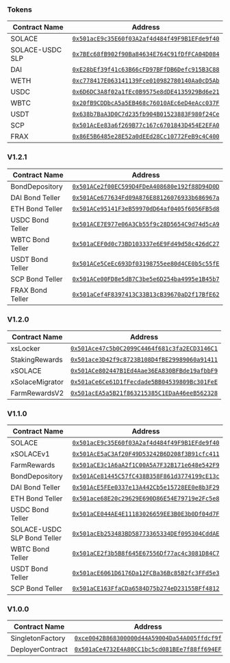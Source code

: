 ### Tokens

| Contract Name                | Address                                      |
|------------------------------|----------------------------------------------|
| SOLACE                       | [`0x501acE9c35E60f03A2af4d484f49F9B1EFde9f40`](https://rinkeby.etherscan.io/address/0x501acE9c35E60f03A2af4d484f49F9B1EFde9f40) |
| SOLACE-USDC SLP              | [`0x7BEc68fB902f90Ba84634E764C91fDfFCA04D084`](https://rinkeby.etherscan.io/address/0x7BEc68fB902f90Ba84634E764C91fDfFCA04D084) |
| DAI                          | [`0xE28bEf39f41c63B66cFD97BFfDB6Defc915B3C88`](https://rinkeby.etherscan.io/address/0xE28bEf39f41c63B66cFD97BFfDB6Defc915B3C88) |
| WETH                         | [`0xc778417E063141139Fce010982780140Aa0cD5Ab`](https://rinkeby.etherscan.io/address/0xc778417E063141139Fce010982780140Aa0cD5Ab) |
| USDC                         | [`0x6D6DC3A8f02a1fEc0B9575e8dDE4135929Bd6e21`](https://rinkeby.etherscan.io/address/0x6D6DC3A8f02a1fEc0B9575e8dDE4135929Bd6e21) |
| WBTC                         | [`0x20fB9CDDbcA5a5EB468c76010AEc6eD4eAcc037F`](https://rinkeby.etherscan.io/address/0x20fB9CDDbcA5a5EB468c76010AEc6eD4eAcc037F) |
| USDT                         | [`0x638b7BaA3D0C7d235fb904B01523883F980f24Ce`](https://rinkeby.etherscan.io/address/0x638b7BaA3D0C7d235fb904B01523883F980f24Ce) |
| SCP                          | [`0x501AcEe83a6f269B77c167c6701843D454E2EFA0`](https://rinkeby.etherscan.io/address/0x501AcEe83a6f269B77c167c6701843D454E2EFA0) |
| FRAX                         | [`0x86E5B6485e28E52a0dEEd28Cc10772FeB9c4C400`](https://rinkeby.etherscan.io/address/0x86E5B6485e28E52a0dEEd28Cc10772FeB9c4C400) |


### V1.2.1

| Contract Name                | Address                                      |
|------------------------------|----------------------------------------------|
| BondDepository               | [`0x501ACe2f00EC599D4FDeA408680e192f88D94D0D`](https://rinkeby.etherscan.io/address/0x501ACe2f00EC599D4FDeA408680e192f88D94D0D) |
| DAI Bond Teller              | [`0x501ACe677634Fd09A876E88126076933b686967a`](https://rinkeby.etherscan.io/address/0x501ACe677634Fd09A876E88126076933b686967a) |
| ETH Bond Teller              | [`0x501ACe95141F3eB59970dD64af0405f6056FB5d8`](https://rinkeby.etherscan.io/address/0x501ACe95141F3eB59970dD64af0405f6056FB5d8) |
| USDC Bond Teller             | [`0x501ACE7E977e06A3Cb55f9c28D5654C9d74d5cA9`](https://rinkeby.etherscan.io/address/0x501ACE7E977e06A3Cb55f9c28D5654C9d74d5cA9) |
| WBTC Bond Teller             | [`0x501aCEF0d0c73BD103337e6E9Fd49d58c426dC27`](https://rinkeby.etherscan.io/address/0x501aCEF0d0c73BD103337e6E9Fd49d58c426dC27) |
| USDT Bond Teller             | [`0x501ACe5CeEc693Df03198755ee80d4CE0b5c55fE`](https://rinkeby.etherscan.io/address/0x501ACe5CeEc693Df03198755ee80d4CE0b5c55fE) |
| SCP Bond Teller              | [`0x501ACe00FD8e5dB7C3be5e6D254ba4995e1B45b7`](https://rinkeby.etherscan.io/address/0x501ACe00FD8e5dB7C3be5e6D254ba4995e1B45b7) |
| FRAX Bond Teller             | [`0x501aCef4F8397413C33B13cB39670aD2f17BfE62`](https://rinkeby.etherscan.io/address/0x501aCef4F8397413C33B13cB39670aD2f17BfE62) |

### V1.2.0

| Contract Name                | Address                                      |
|------------------------------|----------------------------------------------|
| xsLocker                     | [`0x501Ace47c5b0C2099C4464f681c3fa2ECD3146C1`](https://rinkeby.etherscan.io/address/0x501Ace47c5b0C2099C4464f681c3fa2ECD3146C1) |
| StakingRewards               | [`0x501ace3D42f9c8723B108D4fBE29989060a91411`](https://rinkeby.etherscan.io/address/0x501ace3D42f9c8723B108D4fBE29989060a91411) |
| xSOLACE                      | [`0x501ACe802447B1Ed4Aae36EA830BFBde19afbbF9`](https://rinkeby.etherscan.io/address/0x501ACe802447B1Ed4Aae36EA830BFBde19afbbF9) |
| xSolaceMigrator              | [`0x501aCe6Ce61D1fFecdade5BB04539809Bc301FeE`](https://rinkeby.etherscan.io/address/0x501aCe6Ce61D1fFecdade5BB04539809Bc301FeE) |
| FarmRewardsV2                | [`0x501acEA5a5B21f863215385C1EDaA46eeB562328`](https://rinkeby.etherscan.io/address/0x501acEA5a5B21f863215385C1EDaA46eeB562328) |

### V1.1.0

| Contract Name                | Address                                      |
|------------------------------|----------------------------------------------|
| SOLACE                       | [`0x501acE9c35E60f03A2af4d484f49F9B1EFde9f40`](https://rinkeby.etherscan.io/address/0x501acE9c35E60f03A2af4d484f49F9B1EFde9f40) |
| xSOLACEv1                    | [`0x501AcE5aC3Af20F49D53242B6D208f3B91cfc411`](https://rinkeby.etherscan.io/address/0x501AcE5aC3Af20F49D53242B6D208f3B91cfc411) |
| FarmRewards                  | [`0x501aCE3c1A6aA2f1C00A5A7F32B171e648e542F9`](https://rinkeby.etherscan.io/address/0x501aCE3c1A6aA2f1C00A5A7F32B171e648e542F9) |
| BondDepository               | [`0x501ACe81445C57fC438B358F861d3774199cE13c`](https://rinkeby.etherscan.io/address/0x501ACe81445C57fC438B358F861d3774199cE13c) |
| DAI Bond Teller              | [`0x501AcE5FEe0337e13A442Cb5e15728EE0e8b3F29`](https://rinkeby.etherscan.io/address/0x501AcE5FEe0337e13A442Cb5e15728EE0e8b3F29) |
| ETH Bond Teller              | [`0x501ace68E20c29629E690D86E54E79719e2Fc5e8`](https://rinkeby.etherscan.io/address/0x501ace68E20c29629E690D86E54E79719e2Fc5e8) |
| USDC Bond Teller             | [`0x501aCE044AE4E11183026659EE3B0E3b0Df04d7F`](https://rinkeby.etherscan.io/address/0x501aCE044AE4E11183026659EE3B0E3b0Df04d7F) |
| SOLACE-USDC SLP Bond Teller  | [`0x501acEb253483BD58773365334DEf095304CddAE`](https://rinkeby.etherscan.io/address/0x501acEb253483BD58773365334DEf095304CddAE) |
| WBTC Bond Teller             | [`0x501aCE2f3b5B8f645E67556Df77ac4c3081D84C7`](https://rinkeby.etherscan.io/address/0x501aCE2f3b5B8f645E67556Df77ac4c3081D84C7) |
| USDT Bond Teller             | [`0x501acE6061D6176Da12FCBa36Bc85B2fc3FFd5e3`](https://rinkeby.etherscan.io/address/0x501acE6061D6176Da12FCBa36Bc85B2fc3FFd5e3) |
| SCP Bond Teller              | [`0x501aCE163FfaCDa6584D75b274eD23155BFf4812`](https://rinkeby.etherscan.io/address/0x501aCE163FfaCDa6584D75b274eD23155BFf4812) |

### V1.0.0

| Contract Name                | Address                                      |
|------------------------------|----------------------------------------------|
| SingletonFactory             | [`0xce0042B868300000d44A59004Da54A005ffdcf9f`](https://rinkeby.etherscan.io/address/address/0xce0042B868300000d44A59004Da54A005ffdcf9f) |
| DeployerContract             | [`0x501aCe4732E4A80CC1bc5cd081BEe7f88ff694EF`](https://rinkeby.etherscan.io/address/address/0x501aCe4732E4A80CC1bc5cd081BEe7f88ff694EF) |
